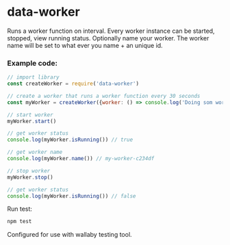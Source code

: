 # data-worker

Runs a worker function on interval. Every worker instance can be started, stopped, view running status. Optionally name your worker. The worker name will be set to what ever you name + an unique id.

### Example code:
```javascript
// import library
const createWorker = require('data-worker')

// create a worker that runs a worker function every 30 seconds
const myWorker = createWorker({worker: () => console.log('Doing som work...'), interval: 30000, name: 'my-worker'})

// start worker
myWorker.start()

// get worker status
console.log(myWorker.isRunning()) // true

// get worker name
console.log(myWorker.name()) // my-worker-c234df

// stop worker
myWorker.stop()

// get worker status
console.log(myWorker.isRunning()) // false
```
Run test:
```javascript
npm test
```
Configured for use with wallaby testing  tool.